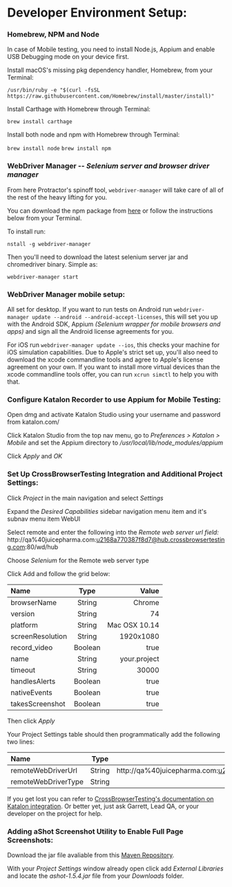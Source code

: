# Developer Environment Setup:

### Homebrew, NPM and Node 

In case of Mobile testing, you need to install Node.js, Appium and enable USB Debugging mode on your device first.

Install macOS's missing pkg dependency handler, Homebrew, from your Terminal:

`/usr/bin/ruby -e "$(curl -fsSL 
https://raw.githubusercontent.com/Homebrew/install/master/install)"`

Install Carthage with Homebrew through Terminal: 

`brew install carthage`

Install both node and npm with Homebrew through Terminal:

`brew install node`
`brew install npm`

### WebDriver Manager -- _Selenium server and browser driver manager_

From here Protractor's spinoff tool, `webdriver-manager` will take care of all of the rest of the heavy lifting for you.

You can download the npm package from [here](https://www.npmjs.com/package/webdriver-manager) or follow the instructions below from your Terminal.

To install run:

`nstall -g webdriver-manager`

Then you'll need to download the latest selenium server jar and chromedriver binary. Simple as:

`webdriver-manager start`

### WebDriver Manager mobile setup:

All set for desktop. If you want to run tests on Android run `webdriver-manager update --android --android-accept-licenses`, this will set you up with the Android SDK, Appium _(Selenium wrapper for mobile browsers and apps)_ and sign all the Android license agreements for you.

For iOS run `webdriver-manager update --ios`, this checks your machine for iOS simulation capabilities. Due to Apple's strict set up, you'll also need to download the xcode commandline tools and agree to Apple's license agreement on your own. If you want to install more virtual devices than the xcode commandline tools offer, you can run `xcrun simctl` to help you with that.

### Configure Katalon Recorder to use Appium for Mobile Testing:

Open dmg and activate Katalon Studio using your username and password from katalon.com/

Click Katalon Studio from the top nav menu, go to *Preferences > Katalon > Mobile* and set the Appium directory to */usr/local/lib/node_modules/appium* 

Click *Apply* and *OK*

### Set Up CrossBrowserTesting Integration and Additional Project Settings:

Click *Project* in the main navigation and select *Settings* 

Expand the *Desired Capabilities* sidebar navigation menu item and it's subnav menu item WebUI

Select remote and enter the following into the *Remote web server url field:* http://qa%40juicepharma.com:u2168a770387f8d7@hub.crossbrowsertesting.com:80/wd/hub

Choose *Selenium* for the Remote web server type

Click Add and follow the grid below: 

| Name           | Type         | Value         |
| :------------- | :----------: | -----------:  |
| browserName    | String       | Chrome        |
| version        | String       | 74            |
| platform       | String       | Mac OSX 10.14 |   
| screenResolution | String     | 1920x1080     |
| record_video   | Boolean      | true          |
| name           | String       | your.project  |
| timeout        | String       | 30000         |
| handlesAlerts  | Boolean      | true          | 
| nativeEvents   | Boolean      | true          |
| takesScreenshot | Boolean     | true          |

Then click *Apply* 

Your Project Settings table should then programmatically add the following two lines: 

| Name               | Type         | Value         |
| :-------------     | :----------: | -----------:  |
| remoteWebDriverUrl | String       | http://qa%40juicepharma.com:u2168a770387f8d7@hub.crossbrowsertesting.com:80/wd/hub | 
| remoteWebDriverType | String      | Selenium      |

If you get lost you can refer to [CrossBrowserTesting's documentation on Katalon integration](https://help.crossbrowsertesting.com/integrations/tutorials/katalon-studio/). Or better yet, just ask Garrett, Lead QA, or your developer on the project for help. 


### Adding aShot Screenshot Utility to Enable Full Page Screenshots:

Download the jar file avaliable from this [Maven Repository](https://mvnrepository.com/artifact/ru.yandex.qatools.ashot/ashot/1.5.4).

With your *Project Settings* window already open click add *External Libraries* and locate the *ashot-1.5.4.jar* file from your *Downloads* folder. 
